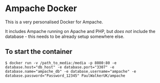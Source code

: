 # Ampache Docker
This is a very personalised Docker for Ampache.

It includes Ampache running on Apache and PHP, but _does not_ include the
database - this needs to be already setup somewhere else.

## To start the container

`$ docker run -v /path_to_media:/media -p 8080:80 -e database.host="db_host" -e database.port="3307" -e database.name="ampache_db" -e database.username="ampache" -e database.password="Password_12345" PaulWalkerUK/ampache`
